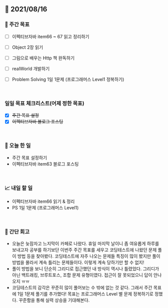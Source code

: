 ## 📅 2021/08/16


### 👏 주간 목표
- [ ] 이펙티브자바 item66 ~ 67 읽고 정리하기
- [ ] Object 2장 읽기
- [ ] 그림으로 배우는 Http 책 완독하기
- [ ] realWorld 개발하기
- [ ] Problem Solving 1일 1문제 (프로그래머스 Level1 정복하기)


<br/>

### 일일 목표 체크리스트(어제 정한 목표)

- [x] ~~주간 목표 설정~~
- [x] ~~이펙티브자바 블로그 포스팅~~

<br/>

### 💯 오늘 한 일

- 주간 목표 설정하기
- 이펙티브자바 item63 블로그 포스팅
  
<br/>

### 📈 내일 할 일

- 이펙티브자바 item66 읽기 & 정리
- PS 1일 1문제 (프로그래머스 Level1)

<br/>

### 🤔 간단 회고

- 오늘은 늦잠자고 느지막이 카페로 나왔다. 휴일 마지막 날이니 좀 여유롭게 하루를 보내고자 공부를 하기보단 이번주 주간 목표를 세우고 코딩테스트에 나왔던 문제 풀이 방법 등을
찾아봤다. 코딩테스트에 자주 나오는 문제들 특징이 많이 봤지만 풀이 방법을 몰라서 계속 틀리는 문제들이다. 이렇게 계속 당하기만 할 수 없지!
- 풀이 방법을 보니 단순히 그리디로 접근했던 내 방식이 역시나 틀렸었다. 그리디가 아닌 백트래킹, 브루트포스, 조합 문제 유형이였다. 접근이 잘 못되었으니 답이 안나오지 ㅠㅠ
- 코딩테스트의 감각은 꾸준히 많이 풀어보는 수 밖에 없는 것 같다. 그래서 주간 목표에 1일 1문제 풀기를 추가했다! 목표는 프로그래머스 Level 별 문제 정복하기로 정했다. 꾸준함을 통해 실력 상승을 기대해본다.
 


